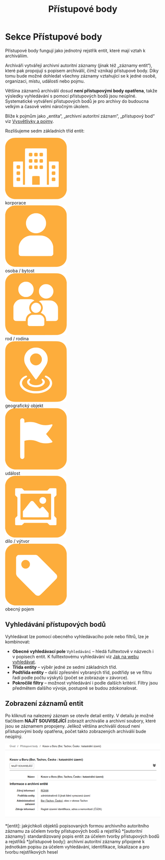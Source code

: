 ﻿---
icon: material/label
title: Přístupové body
---
# Sekce Přístupové body

Přístupové body fungují jako jednotný rejstřík entit, které mají vztah k archiváliím. 

Archiváři vytvářejí archivní autoritní záznamy (jinak též „záznamy entit“), které pak propojují s&nbsp;popisem archiválií, čímž vznikají přístupové body. Díky tomu bude možné dohledat všechny záznamy vztahující se k&nbsp;jedné osobě, organizaci, místu, události nebo pojmu.

Většina záznamů archiválií dosud **není přístupovými body opatřena**, takže výsledky vyhledávání s&nbsp;pomocí přístupových bodů jsou neúplné. Systematické vytváření přístupových bodů je pro archivy do budoucna velkým a časově velmi náročným úkolem.

Blíže k&nbsp;pojmům jako „entita“, „archivní autoritní záznam“, „přístupový bod“ viz [Vysvětlivky a pojmy](../help/glossary.md#pojmy).

Rozlišujeme sedm základních tříd entit:

<div class="icon-grid">

<div class="icon-cell">
  <img src="/help/img/AP_C.svg" class="icon-2_5em" alt="ikona korporace">
  <div class="label">korporace</div>
</div>

<div class="icon-cell">
  <img src="/help/img/AP_P.svg" class="icon-2_5em" alt="ikona osoba">
  <div class="label">osoba / bytost</div>
</div>

<div class="icon-cell">
  <img src="/help/img/AP_F.svg" class="icon-2_5em" alt="ikona rod">
  <div class="label">rod / rodina</div>
</div>

<div class="icon-cell">
  <img src="/help/img/AP_G.svg" class="icon-2_5em" alt="ikona geografický objekt">
  <div class="label">geografický objekt</div>
</div>

<div class="icon-cell">
  <img src="/help/img/AP_E.svg" class="icon-2_5em" alt="ikona událost">
  <div class="label">událost</div>
</div>

<div class="icon-cell">
  <img src="/help/img/AP_W.svg" class="icon-2_5em" alt="ikona dílo">
  <div class="label">dílo / výtvor</div>
</div>

<div class="icon-cell">
  <img src="/help/img/AP_T.svg" class="icon-2_5em" alt="ikona obecný pojem">
  <div class="label">obecný pojem</div>
</div>

</div>

## Vyhledávání přístupových bodů

Vyhledávat lze pomocí obecného vyhledávacího pole nebo filtrů, lze je kombinovat:

- **Obecné vyhledávací pole**  `Vyhledávání` – hledá fulltextově v&nbsp;názvech i v&nbsp;popisech entit. K&nbsp;fulltextovému vyhledávání viz [Jak na webu vyhledávat](../help/search.md).
- **Třída entity** – výběr jedné ze sedmi základních tříd.
- **Podtřída entity** – další zpřesnění vybraných tříd, podtřídy se ve filtru řadí podle počtu výskytů (počet se zobrazuje v závorce).
- **Pokročilé filtry** – možnost vyhledávání i podle dalších kritérií. Filtry jsou předmětem dalšího vývoje, postupně se budou zdokonalovat.

## Zobrazení záznamů entit

Po kliknutí na nalezený záznam se otevře detail entity. V detailu je možné tlačítkem **NAJÍT SOUVISEJÍCÍ** zobrazit archiválie a archivní soubory, které jsou se záznamem propojeny. Jelikož většina archiválií dosud není přístupovými body opatřena, počet takto zobrazených archiválií bude neúplný.

![Ukázka detailu entity](./img/entity-detail.png)

*[entit]: jakýchkoli objektů popisovaných formou archivního autoritního záznamu za účelem tvorby přístupových bodů a rejstříků
*[autoritní záznamy]: standardizovaný popis entit za účelem tvorby přístupových bodů a rejstříků
*[přístupové body]: archivní autoritní záznamy připojené k jednotkám popisu za účelem vyhledávání, identifikace, lokalizace a pro tvorbu rejstříkových hesel